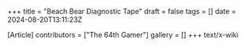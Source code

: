 +++
title = "Beach Bear Diagnostic Tape"
draft = false
tags = []
date = 2024-08-20T13:11:23Z

[Article]
contributors = ["The 64th Gamer"]
gallery = []
+++
text/x-wiki